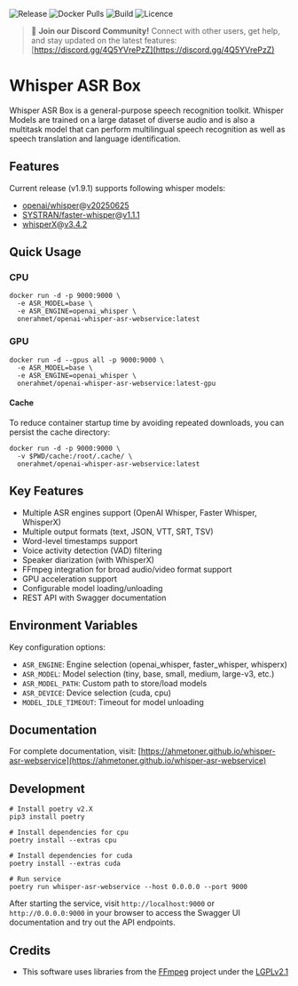![Release](https://img.shields.io/github/v/release/ahmetoner/whisper-asr-webservice.svg)
![Docker Pulls](https://img.shields.io/docker/pulls/onerahmet/openai-whisper-asr-webservice.svg)
![Build](https://img.shields.io/github/actions/workflow/status/ahmetoner/whisper-asr-webservice/docker-publish.yml.svg)
![Licence](https://img.shields.io/github/license/ahmetoner/whisper-asr-webservice.svg)

> 🎉 **Join our Discord Community!** Connect with other users, get help, and stay updated on the latest features: [https://discord.gg/4Q5YVrePzZ](https://discord.gg/4Q5YVrePzZ)

# Whisper ASR Box

Whisper ASR Box is a general-purpose speech recognition toolkit. Whisper Models are trained on a large dataset of diverse audio and is also a multitask model that can perform multilingual speech recognition as well as speech translation and language identification.

## Features

Current release (v1.9.1) supports following whisper models:

- [openai/whisper](https://github.com/openai/whisper)@[v20250625](https://github.com/openai/whisper/releases/tag/v20250625)
- [SYSTRAN/faster-whisper](https://github.com/SYSTRAN/faster-whisper)@[v1.1.1](https://github.com/SYSTRAN/faster-whisper/releases/tag/v1.1.1)
- [whisperX](https://github.com/m-bain/whisperX)@[v3.4.2](https://github.com/m-bain/whisperX/releases/tag/v3.4.2)

## Quick Usage

### CPU

```shell
docker run -d -p 9000:9000 \
  -e ASR_MODEL=base \
  -e ASR_ENGINE=openai_whisper \
  onerahmet/openai-whisper-asr-webservice:latest
```

### GPU

```shell
docker run -d --gpus all -p 9000:9000 \
  -e ASR_MODEL=base \
  -e ASR_ENGINE=openai_whisper \
  onerahmet/openai-whisper-asr-webservice:latest-gpu
```

#### Cache

To reduce container startup time by avoiding repeated downloads, you can persist the cache directory:

```shell
docker run -d -p 9000:9000 \
  -v $PWD/cache:/root/.cache/ \
  onerahmet/openai-whisper-asr-webservice:latest
```

## Key Features

- Multiple ASR engines support (OpenAI Whisper, Faster Whisper, WhisperX)
- Multiple output formats (text, JSON, VTT, SRT, TSV)
- Word-level timestamps support
- Voice activity detection (VAD) filtering
- Speaker diarization (with WhisperX)
- FFmpeg integration for broad audio/video format support
- GPU acceleration support
- Configurable model loading/unloading
- REST API with Swagger documentation

## Environment Variables

Key configuration options:

- `ASR_ENGINE`: Engine selection (openai_whisper, faster_whisper, whisperx)
- `ASR_MODEL`: Model selection (tiny, base, small, medium, large-v3, etc.)
- `ASR_MODEL_PATH`: Custom path to store/load models
- `ASR_DEVICE`: Device selection (cuda, cpu)
- `MODEL_IDLE_TIMEOUT`: Timeout for model unloading

## Documentation

For complete documentation, visit:
[https://ahmetoner.github.io/whisper-asr-webservice](https://ahmetoner.github.io/whisper-asr-webservice)

## Development

```shell
# Install poetry v2.X
pip3 install poetry

# Install dependencies for cpu
poetry install --extras cpu

# Install dependencies for cuda
poetry install --extras cuda

# Run service
poetry run whisper-asr-webservice --host 0.0.0.0 --port 9000
```



After starting the service, visit `http://localhost:9000` or `http://0.0.0.0:9000` in your browser to access the Swagger UI documentation and try out the API endpoints.

## Credits

- This software uses libraries from the [FFmpeg](http://ffmpeg.org) project under the [LGPLv2.1](http://www.gnu.org/licenses/old-licenses/lgpl-2.1.html)
